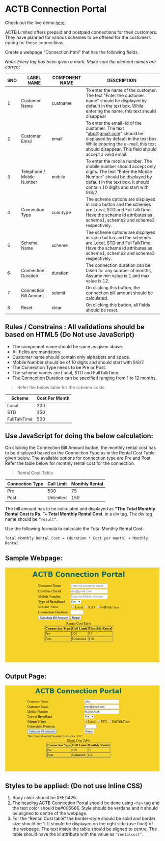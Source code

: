 # ACTB Connection Portal

Check out the live demo [here](https://actb-connection-portal-ritam.glitch.me).

ACTB Limited offers prepaid and postpaid connections for their customers. They have planned for various schemes to be offered for the customers opting for these connections.

Create a webpage “Connection.html” that has the following fields.

*Note: Every tag has been given a mark. Make sure the element names are correct*

| SNO | LABEL NAME | COMPONENT NAME | DESCRIPTION |
| --- | ---------- | -------------- | ----------- |
| 1 | Customer Name | custname | To enter the name of the customer. The text “Enter the customer name” should be displayed by default in the text box. While entering the name, this text should disappear |
| 2 | Customer Email | email | To enter the email-id of the customer. The text “abc@gmail.com" should be displayed by default in the text box. While entering the e-mail, this text should disappear. This field should accept a valid email. |
| 3 | Telephone / Mobile Number | mobile | To enter the mobile number. The mobile number should accept only digits. The text “Enter the Mobile Number" should be displayed by default in the text box. It should contain 10 digits and start with 9/8/7. | 
| 4 | Connection Type | conntype | The scheme options are displayed in radio button and the schemes are Local, STD and FullTalkTime. Have the scheme id attributes as scheme1, scheme2 and scheme3 respectively. | 
| 5 | Scheme Name | scheme | The scheme options are displayed in radio button and the schemes are Local, STD and FullTalkTime. Have the scheme id attributes as scheme1, scheme2 and scheme3 respectively. |
| 6 | Connection Duration | duration | The connection duration can be taken for any number of months, Assume min value is 1 and max value is 12. |
| 7 | Connection Bill Amount | submit | On clicking this button, the connection  bill amount should be calculated. |
| 8 | Reset | clear | On clicking this button, all fields should be reset. | 

## Rules / Constrains : All validations should be based on HTML5 (Do Not use JavaScript)

- The component name should be same as given above.
- All fields are mandatory.
- Customer name should contain only alphabets and space.
- Mobile Number should be of 10 digits and should start with 9/8/7.
- The Connection Type needs to be Pre or Post.
- The scheme names are Local, STD and FullTalkTime.
- The Connection Duration can be specified ranging from 1 to 12 months.

> Refer the below table for the scheme costs

| Scheme | Cost Per Month |
| ------ | -------------- |
| Local | 200 |
| STD | 350 |
| FullTalkTime | 500 |

## Use JavaScript for doing the below calculation:

On clicking the Connection Bill Amount button, the monthly rental cost has to be displayed based on the Connection Type as in the Rental Cost Table  given below. The available options for connection type are Pre and Post. Refer the table below for monthly rental cost for the connection. 

> Rental Cost Table

| Connection Type | Call Limit | Monthly Rental |
| --------------- | ---------- | -------------- |
| Pre | 500 | 75 |
| Post | Unlimited | 150 |

The bill amount has to be calculated and displayed as **“The Total Monthly Rental Cost is Rs. ”+ Total Monthly Rental Cost**, in a div tag. The div tag name should be `“result”`.


Use the following formula to calculate the Total Monthly Rental Cost:

    Total Monthly Rental Cost = (duration * Cost per month) + Monthly Rental 

## Sample Webpage:

![demo_1](demo_1.png)

## Output Page:

![demo_2](demo_2.png)

## Styles to be applied: (Do not use Inline CSS)

1. Body color should be #EED426.
2. The heading ACTB Connection Portal should be done using `<h1>` tag and the text color should be#006666. Style should be verdana and it should be aligned to centre of the webpage.
3. For the “Rental Cost table” the border-style should be solid and border size should be 1. It should be displayed on the right side (use float) of the webpage. The text inside the table should be aligned to centre. The table should have the id attribute with the value as `“rentalcost”`.